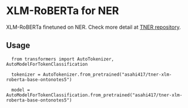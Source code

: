 # XLM-RoBERTa for NER
XLM-RoBERTa finetuned on NER. Check more detail at [TNER repository](https://github.com/asahi417/tner).

## Usage
```
  from transformers import AutoTokenizer, AutoModelForTokenClassification
  
  tokenizer = AutoTokenizer.from_pretrained("asahi417/tner-xlm-roberta-base-ontonotes5")
  
  model = AutoModelForTokenClassification.from_pretrained("asahi417/tner-xlm-roberta-base-ontonotes5")
 ```